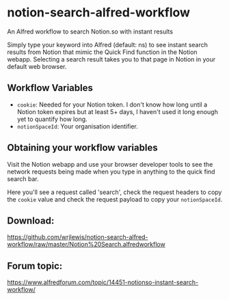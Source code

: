 # notion-search-alfred-workflow
An Alfred workflow to search Notion.so with instant results

Simply type your keyword into Alfred (default: ns) to see instant search results from Notion that mimic the Quick Find function in the Notion webapp. Selecting a search result takes you to that page in Notion in your default web browser.

## Workflow Variables

- `cookie`: Needed for your Notion token. I don't know how long until a Notion token expires but at least 5+ days, I haven't used it long enough yet to quantify how long.
- `notionSpaceId`: Your organisation identifier. 

## Obtaining your workflow variables

Visit the Notion webapp and use your browser developer tools to see the network requests being made when you type in anything to the quick find search bar.

Here you'll see a request called 'search', check the request headers to copy the `cookie` value and check the request payload to copy your `notionSpaceId`.

## Download:
https://github.com/wrjlewis/notion-search-alfred-workflow/raw/master/Notion%20Search.alfredworkflow

## Forum topic:
https://www.alfredforum.com/topic/14451-notionso-instant-search-workflow/
